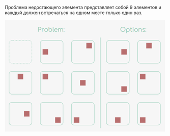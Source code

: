 Проблема недостающего элемента представляет собой 9 элементов
и каждый должен встречаться на одном месте только один раз.


![MissingElement](../../../images/MissingElement.png)
